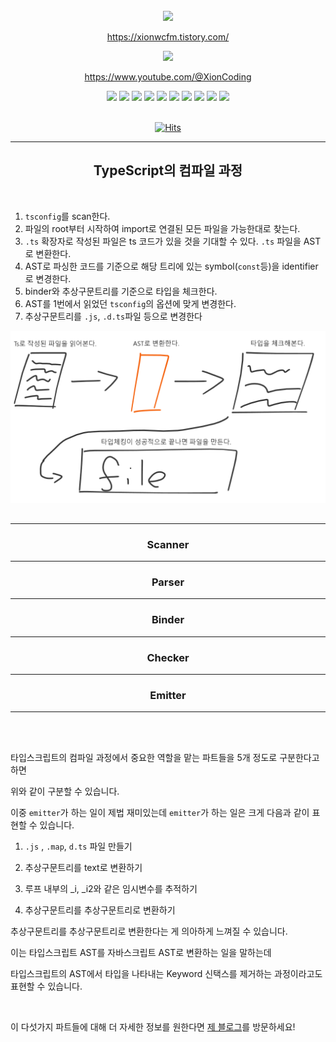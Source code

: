 <div align="center">

<br>

<img src="https://img.shields.io/badge/Tistory-000000?style=flat-square&logo=tistory&logoColor=white"/>

https://xionwcfm.tistory.com/

<img src="https://img.shields.io/badge/Youtube-FF0000?style=flat-square&logo=youtube&logoColor=white"/>

https://www.youtube.com/@XionCoding

<img src="https://img.shields.io/badge/Next.js-000000?style=flat-square&logo=nextdotjs&logoColor=white"/>
<img src="https://img.shields.io/badge/TypeScript-3178c6?style=flat-square&logo=typescript&logoColor=white"/>
<img src="https://img.shields.io/badge/Yarn-2C8EBB?style=flat-square&logo=yarn&logoColor=white"/>
<img src="https://img.shields.io/badge/redux-764ABC?style=flat-square&logo=redux&logoColor=white"/>
<img src="https://img.shields.io/badge/Node.js-339933?style=flat-square&logo=nodedotjs&logoColor=white"/>

  

  
<img src="https://img.shields.io/badge/React-61DAFB?style=flat-square&logo=react&logoColor=white"/>
<img src="https://img.shields.io/badge/Vite-646CFF?style=flat-square&logo=Vite&logoColor=white"/>
<img src="https://img.shields.io/badge/TailwindCSS-06B6D4?style=flat-square&logo=tailwindcss&logoColor=white"/>
<img src="https://img.shields.io/badge/JavaScript-F7DF1E?style=flat-square&logo=javascript&logoColor=white"/>
<img src="https://img.shields.io/badge/reduxtoolkit-764ABC?style=flat-square&logo=redux&logoColor=white"/>


<br>
<br>

[![Hits](https://hits.seeyoufarm.com/api/count/incr/badge.svg?url=https%3A%2F%2Fgithub.com%2FXionWCFM%2Fhit-counter&count_bg=%2379C83D&title_bg=%23555555&icon=&icon_color=%23E7E7E7&title=hits&edge_flat=false)](https://hits.seeyoufarm.com)

---

## TypeScript의 컴파일 과정



</div>

<br>

1. `tsconfig`를 scan한다.
2. 파일의 root부터 시작하여 import로 연결된 모든 파일을 가능한대로 찾는다.
3. `.ts` 확장자로 작성된 파일은 ts 코드가 있을 것을 기대할 수 있다. `.ts` 파일을 AST로 변환한다.
4. AST로 파싱한 코드를 기준으로 해당 트리에 있는 symbol(`const`등)을 identifier로 변경한다.
5. binder와 추상구문트리를 기준으로 타입을 체크한다.
6. AST를 1번에서 읽었던 `tsconfig`의 옵션에 맞게 변경한다.
7. 추상구문트리를 `.js`, `.d.ts`파일 등으로 변경한다

<img src="./tsconfig.png"/>

<br>

## 

<div align="center">

---

### Scanner

---

### Parser

---

### Binder

---

### Checker


---

### Emitter

---
</div>

<br>
<br>

타입스크립트의 컴파일 과정에서 중요한 역할을 맡는 파트들을 5개 정도로 구분한다고 하면

위와 같이 구분할 수 있습니다.

이중 `emitter`가 하는 일이 제법 재미있는데 `emitter`가 하는 일은 크게 다음과 같이 표현할 수 있습니다.


1. `.js` , `.map`, `d.ts` 파일 만들기

2. 추상구문트리를 text로 변환하기

3. 루프 내부의 _i, _i2와 같은 임시변수를 추적하기

4. 추상구문트리를 추상구문트리로 변환하기


추상구문트리를 추상구문트리로 변환한다는 게 의아하게 느껴질 수 있습니다.

이는 타입스크립트 AST를 자바스크립트 AST로 변환하는 일을 말하는데

타입스크립트의 AST에서 타입을 나타내는 Keyword 신택스를 제거하는 과정이라고도 표현할 수 있습니다.


<br>


이 다섯가지 파트들에 대해 더 자세한 정보를 원한다면 [제 블로그](https://xionwcfm.tistory.com/288)를 방문하세요!








<!-- [![Anurag's GitHub stats](https://github-readme-stats.vercel.app/api?username=XionWCFM)](https://github.com/anuraghazra/github-readme-stats) -->



<!-- 
[![Top Langs](https://github-readme-stats.vercel.app/api/top-langs/?username=XionWCFM)](https://github.com/anuraghazra/github-readme-stats) -->

